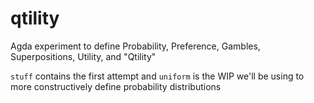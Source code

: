 # qtility
Agda experiment to define Probability, Preference, Gambles, Superpositions, Utility, and "Qtility"

`stuff` contains the first attempt and `uniform` is the WIP we'll be using to more constructively define probability distributions
